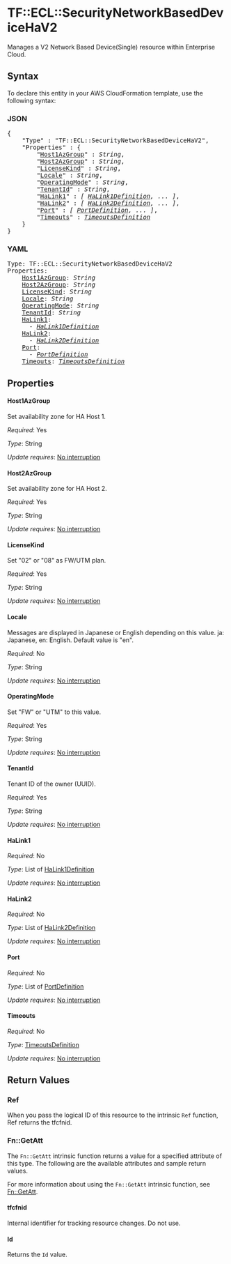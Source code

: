 # TF::ECL::SecurityNetworkBasedDeviceHaV2

Manages a V2 Network Based Device(Single) resource within Enterprise Cloud.

## Syntax

To declare this entity in your AWS CloudFormation template, use the following syntax:

### JSON

<pre>
{
    "Type" : "TF::ECL::SecurityNetworkBasedDeviceHaV2",
    "Properties" : {
        "<a href="#host1azgroup" title="Host1AzGroup">Host1AzGroup</a>" : <i>String</i>,
        "<a href="#host2azgroup" title="Host2AzGroup">Host2AzGroup</a>" : <i>String</i>,
        "<a href="#licensekind" title="LicenseKind">LicenseKind</a>" : <i>String</i>,
        "<a href="#locale" title="Locale">Locale</a>" : <i>String</i>,
        "<a href="#operatingmode" title="OperatingMode">OperatingMode</a>" : <i>String</i>,
        "<a href="#tenantid" title="TenantId">TenantId</a>" : <i>String</i>,
        "<a href="#halink1" title="HaLink1">HaLink1</a>" : <i>[ <a href="halink1definition.md">HaLink1Definition</a>, ... ]</i>,
        "<a href="#halink2" title="HaLink2">HaLink2</a>" : <i>[ <a href="halink2definition.md">HaLink2Definition</a>, ... ]</i>,
        "<a href="#port" title="Port">Port</a>" : <i>[ <a href="portdefinition.md">PortDefinition</a>, ... ]</i>,
        "<a href="#timeouts" title="Timeouts">Timeouts</a>" : <i><a href="timeoutsdefinition.md">TimeoutsDefinition</a></i>
    }
}
</pre>

### YAML

<pre>
Type: TF::ECL::SecurityNetworkBasedDeviceHaV2
Properties:
    <a href="#host1azgroup" title="Host1AzGroup">Host1AzGroup</a>: <i>String</i>
    <a href="#host2azgroup" title="Host2AzGroup">Host2AzGroup</a>: <i>String</i>
    <a href="#licensekind" title="LicenseKind">LicenseKind</a>: <i>String</i>
    <a href="#locale" title="Locale">Locale</a>: <i>String</i>
    <a href="#operatingmode" title="OperatingMode">OperatingMode</a>: <i>String</i>
    <a href="#tenantid" title="TenantId">TenantId</a>: <i>String</i>
    <a href="#halink1" title="HaLink1">HaLink1</a>: <i>
      - <a href="halink1definition.md">HaLink1Definition</a></i>
    <a href="#halink2" title="HaLink2">HaLink2</a>: <i>
      - <a href="halink2definition.md">HaLink2Definition</a></i>
    <a href="#port" title="Port">Port</a>: <i>
      - <a href="portdefinition.md">PortDefinition</a></i>
    <a href="#timeouts" title="Timeouts">Timeouts</a>: <i><a href="timeoutsdefinition.md">TimeoutsDefinition</a></i>
</pre>

## Properties

#### Host1AzGroup

Set availability zone for HA Host 1.

_Required_: Yes

_Type_: String

_Update requires_: [No interruption](https://docs.aws.amazon.com/AWSCloudFormation/latest/UserGuide/using-cfn-updating-stacks-update-behaviors.html#update-no-interrupt)

#### Host2AzGroup

Set availability zone for HA Host 2.

_Required_: Yes

_Type_: String

_Update requires_: [No interruption](https://docs.aws.amazon.com/AWSCloudFormation/latest/UserGuide/using-cfn-updating-stacks-update-behaviors.html#update-no-interrupt)

#### LicenseKind

Set "02" or "08" as FW/UTM plan.

_Required_: Yes

_Type_: String

_Update requires_: [No interruption](https://docs.aws.amazon.com/AWSCloudFormation/latest/UserGuide/using-cfn-updating-stacks-update-behaviors.html#update-no-interrupt)

#### Locale

Messages are displayed in Japanese or English depending on this value.
ja: Japanese, en: English. Default value is "en".

_Required_: No

_Type_: String

_Update requires_: [No interruption](https://docs.aws.amazon.com/AWSCloudFormation/latest/UserGuide/using-cfn-updating-stacks-update-behaviors.html#update-no-interrupt)

#### OperatingMode

Set "FW" or "UTM" to this value.

_Required_: Yes

_Type_: String

_Update requires_: [No interruption](https://docs.aws.amazon.com/AWSCloudFormation/latest/UserGuide/using-cfn-updating-stacks-update-behaviors.html#update-no-interrupt)

#### TenantId

Tenant ID of the owner (UUID).

_Required_: Yes

_Type_: String

_Update requires_: [No interruption](https://docs.aws.amazon.com/AWSCloudFormation/latest/UserGuide/using-cfn-updating-stacks-update-behaviors.html#update-no-interrupt)

#### HaLink1

_Required_: No

_Type_: List of <a href="halink1definition.md">HaLink1Definition</a>

_Update requires_: [No interruption](https://docs.aws.amazon.com/AWSCloudFormation/latest/UserGuide/using-cfn-updating-stacks-update-behaviors.html#update-no-interrupt)

#### HaLink2

_Required_: No

_Type_: List of <a href="halink2definition.md">HaLink2Definition</a>

_Update requires_: [No interruption](https://docs.aws.amazon.com/AWSCloudFormation/latest/UserGuide/using-cfn-updating-stacks-update-behaviors.html#update-no-interrupt)

#### Port

_Required_: No

_Type_: List of <a href="portdefinition.md">PortDefinition</a>

_Update requires_: [No interruption](https://docs.aws.amazon.com/AWSCloudFormation/latest/UserGuide/using-cfn-updating-stacks-update-behaviors.html#update-no-interrupt)

#### Timeouts

_Required_: No

_Type_: <a href="timeoutsdefinition.md">TimeoutsDefinition</a>

_Update requires_: [No interruption](https://docs.aws.amazon.com/AWSCloudFormation/latest/UserGuide/using-cfn-updating-stacks-update-behaviors.html#update-no-interrupt)

## Return Values

### Ref

When you pass the logical ID of this resource to the intrinsic `Ref` function, Ref returns the tfcfnid.

### Fn::GetAtt

The `Fn::GetAtt` intrinsic function returns a value for a specified attribute of this type. The following are the available attributes and sample return values.

For more information about using the `Fn::GetAtt` intrinsic function, see [Fn::GetAtt](https://docs.aws.amazon.com/AWSCloudFormation/latest/UserGuide/intrinsic-function-reference-getatt.html).

#### tfcfnid

Internal identifier for tracking resource changes. Do not use.

#### Id

Returns the <code>Id</code> value.

